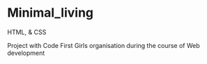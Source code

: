 # Minimal_living
HTML, &amp; CSS 

Project with Code First Girls organisation during  the course of Web development
